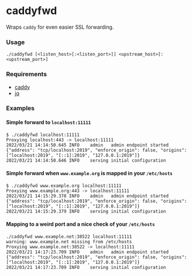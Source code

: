 caddyfwd
========

Wraps `caddy` for even easier SSL forwarding.

### Usage

```
./caddyfwd [<listen_host>[:<listen_port>]] <upstream_host>[:<upstream_port>]
```

### Requirements

* [caddy](https://caddyserver.com)
* [jq](https://stedolan.github.io/jq/)

### Examples

#### Simple forward to `localhost:11111`

```
$ ./caddyfwd localhost:11111
Proxying localhost:443 -> localhost:11111
2022/03/21 14:14:50.645	INFO	admin	admin endpoint started	{"address": "tcp/localhost:2019", "enforce_origin": false, "origins": ["localhost:2019", "[::1]:2019", "127.0.0.1:2019"]}
2022/03/21 14:14:50.646	INFO	serving initial configuration
```

#### Simple forward when `www.example.org` is mapped in your `/etc/hosts`

```
$ ./caddyfwd www.example.org localhost:11111
Proxying www.example.org:443 -> localhost:11111
2022/03/21 14:15:29.378	INFO	admin	admin endpoint started	{"address": "tcp/localhost:2019", "enforce_origin": false, "origins": ["localhost:2019", "[::1]:2019", "127.0.0.1:2019"]}
2022/03/21 14:15:29.379	INFO	serving initial configuration
```

#### Mapping to a weird port and a nice check of your `/etc/hosts`

```
./caddyfwd www.example.net:38522 localhost:11111
warning: www.example.net missing from /etc/hosts
Proxying www.example.net:38522 -> localhost:11111
2022/03/21 14:17:23.709	INFO	admin	admin endpoint started	{"address": "tcp/localhost:2019", "enforce_origin": false, "origins": ["localhost:2019", "[::1]:2019", "127.0.0.1:2019"]}
2022/03/21 14:17:23.709	INFO	serving initial configuration
```
